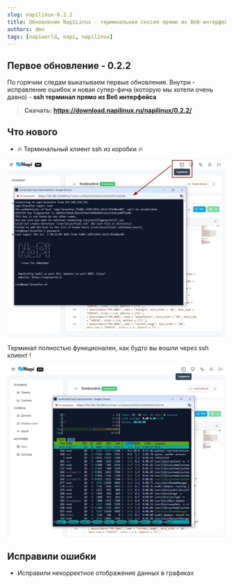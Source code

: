 ```yaml
---
slug: napilinux-0.2.2
title: Обновление NapiLinux - терминальная сессия прямо их Веб-интерфейса
authors: dmn
tags: [napiworld, napi, napilinux]
---
```


## Первое обновление - 0.2.2

По горячим следам выкатываем первые обновления. Внутри - исправление ошибок и новая супер-фича (которую мы хотели очень давно) - **ssh терминал прямо из Веб интерфейса**

>**Скачать: https://download.napilinux.ru/napilinux/0.2.2/**

## Что нового

- :fire: Терминальный клиент ssh из коробки :fire:

![](img/terminal-newjpg.jpg)

Терминал полностью функционален, как будто вы вошли через ssh клиент !

![](img/terminal-htop.jpg)
## Исправили ошибки

- Исправили некорректное отображение данных в графиках
